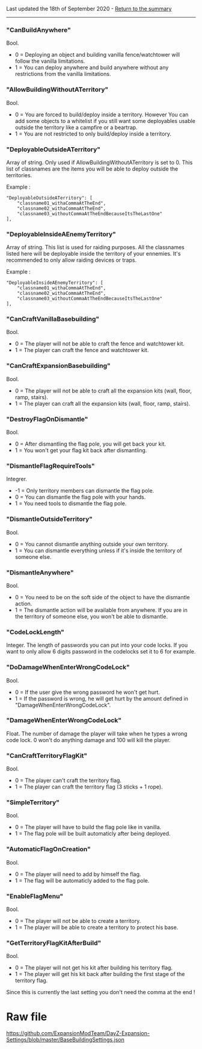 Last updated the 18th of September 2020 - [Return to the summary](https://github.com/salutesh/DayZ-Expansion-Scripts/wiki/%5BServer-Hosting%5D-Server-settings/)


***
### "CanBuildAnywhere"
Bool.
- 0 = Deploying an object and building vanilla fence/watchtower will follow the vanilla limitations.
- 1 = You can deploy anywhere and build anywhere without any restrictions from the vanilla limitations.

### "AllowBuildingWithoutATerritory"
Bool. 
- 0 = You are forced to build/deploy inside a territory. However You can add some objects to a whitelist if you still want some deployables usable outside the territory like a campfire or a beartrap.
- 1 = You are not restricted to only build/deploy inside a territory.

### "DeployableOutsideATerritory"
Array of string. Only used if AllowBuildingWithoutATerritory is set to 0. This list of classnames are the items you will be able to deploy outside the territories.

Example : 

    "DeployableOutsideATerritory": [
        "classname01_withaCommaAtTheEnd",
        "classname02_withaCommaAtTheEnd",
        "classname03_withoutCommaAtTheEndBecauseItsTheLastOne"
    ],

### "DeployableInsideAEnemyTerritory"
Array of string. This list is used for raiding purposes. All the classnames listed here will be deployable inside the territory of your ennemies. It's recommended to only allow raiding devices or traps.

Example : 

    "DeployableInsideAEnemyTerritory": [
        "classname01_withaCommaAtTheEnd",
        "classname02_withaCommaAtTheEnd",
        "classname03_withoutCommaAtTheEndBecauseItsTheLastOne"
    ],

### "CanCraftVanillaBasebuilding"
Bool.
- 0 = The player will not be able to craft the fence and watchtower kit.
- 1 = The player can craft the fence and watchtower kit.

### "CanCraftExpansionBasebuilding"
Bool.
- 0 = The player will not be able to craft all the expansion kits (wall, floor, ramp, stairs).
- 1 = The player can craft all the expansion kits (wall, floor, ramp, stairs).

### "DestroyFlagOnDismantle"
Bool.
- 0 = After dismantling the flag pole, you will get back your kit.
- 1 = You won't get your flag kit back after dismantling.

### "DismantleFlagRequireTools"
Integrer.
- -1 = Only territory members can dismantle the flag pole.
- 0 = You can dismantle the flag pole with your hands.
- 1 = You need tools to dismantle the flag pole.

### "DismantleOutsideTerritory"
Bool.
- 0 = You cannot dismantle anything outside your own territory.
- 1 = You can dismantle everything unless if it's inside the territory of someone else.

### "DismantleAnywhere"
Bool.
- 0 = You need to be on the soft side of the object to have the dismantle action.
- 1 = The dismantle action will be available from anywhere. If you are in the territory of someone else, you won't be able to dismantle.

### "CodeLockLength"
Integer. The length of passwords you can put into your code locks. If you want to only allow 6 digits password in the codelocks set it to 6 for example.

### "DoDamageWhenEnterWrongCodeLock"
Bool.
- 0 = If the user give the wrong password he won't get hurt.
- 1 = If the password is wrong, he will get hurt by the amount defined in "DamageWhenEnterWrongCodeLock".

### "DamageWhenEnterWrongCodeLock"
Float. The number of damage the player will take when he types a wrong code lock. 0 won't do anything damage and 100 will kill the player.

### "CanCraftTerritoryFlagKit"
Bool.
- 0 = The player can't craft the territory flag.
- 1 = The player can craft the territory flag (3 sticks + 1 rope).

### "SimpleTerritory"
Bool.
- 0 = The player will have to build the flag pole like in vanilla.
- 1 = The flag pole will be built automaticly after being deployed.

### "AutomaticFlagOnCreation"
Bool.
- 0 = The player will need to add by himself the flag.
- 1 = The flag will be automaticly added to the flag pole.

### "EnableFlagMenu"
Bool.
- 0 = The player will not be able to create a territory.
- 1 = The player will be able to create a territory to protect his base.

### "GetTerritoryFlagKitAfterBuild"
Bool.
- 0 = The player will not get his kit after building his territory flag.
- 1 = The player will get his kit back after building the first stage of the territory flag.

Since this is currently the last setting you don't need the comma at the end !

# Raw file

https://github.com/ExpansionModTeam/DayZ-Expansion-Settings/blob/master/BaseBuildingSettings.json